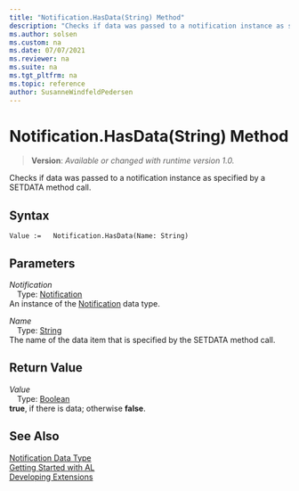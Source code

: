 ```yaml
---
title: "Notification.HasData(String) Method"
description: "Checks if data was passed to a notification instance as specified by a SETDATA method call."
ms.author: solsen
ms.custom: na
ms.date: 07/07/2021
ms.reviewer: na
ms.suite: na
ms.tgt_pltfrm: na
ms.topic: reference
author: SusanneWindfeldPedersen
---
```

[//]: # (START>DO_NOT_EDIT)
[//]: # (IMPORTANT:Do not edit any of the content between here and the END>DO_NOT_EDIT.)
[//]: # (Any modifications should be made in the .xml files in the ModernDev repo.)
# Notification.HasData(String) Method
> **Version**: _Available or changed with runtime version 1.0._

Checks if data was passed to a notification instance as specified by a SETDATA method call.


## Syntax
```AL
Value :=   Notification.HasData(Name: String)
```
## Parameters
*Notification*  
&emsp;Type: [Notification](notification-data-type.md)  
An instance of the [Notification](notification-data-type.md) data type.  

*Name*  
&emsp;Type: [String](../string/string-data-type.md)  
The name of the data item that is specified by the SETDATA method call.  


## Return Value
*Value*  
&emsp;Type: [Boolean](../boolean/boolean-data-type.md)  
**true**, if there is data; otherwise **false**.


[//]: # (IMPORTANT: END>DO_NOT_EDIT)
## See Also
[Notification Data Type](notification-data-type.md)  
[Getting Started with AL](../../devenv-get-started.md)  
[Developing Extensions](../../devenv-dev-overview.md)